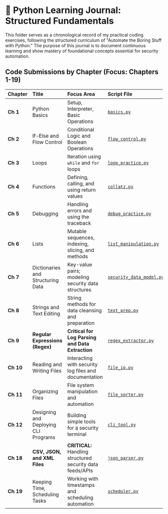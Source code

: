 # 🐍 Python Learning Journal: Structured Fundamentals

This folder serves as a chronological record of my practical coding exercises, following the structured curriculum of "Automate the Boring Stuff with Python." The purpose of this journal is to document continuous learning and show mastery of foundational concepts essential for security automation.

## Code Submissions by Chapter (Focus: Chapters 1-19)

| Chapter | Title | Focus Area | Script File | Status |
| :--- | :--- | :--- | :--- | :--- |
| **Ch 1** | Python Basics | Setup, Interpreter, Basic Operations | [`basics.py`](basics.py) | **Complete** |
| **Ch 2** | If-Else and Flow Control | Conditional Logic and Boolean Operations | [`flow_control.py`](flow_control.py) | **Complete** |
| **Ch 3** | Loops | Iteration using `while` and `for` loops | [`loop_practice.py`](loop_practice.py) | Planning |
| **Ch 4** | Functions | Defining, calling, and using return values | [`collatz.py`](collatz.py) | Planning |
| **Ch 5** | Debugging | Handling errors and using the traceback | [`debug_practice.py`](debug_practice.py) | Planning |
| **Ch 6** | Lists | Mutable sequences, indexing, slicing, and methods | [`list_manipulation.py`](list_manipulation.py) | Planning |
| **Ch 7** | Dictionaries and Structuring Data | Key-value pairs; modeling security data structures | [`security_data_model.py`](security_data_model.py) | Planning |
| **Ch 8** | Strings and Text Editing | String methods for data cleansing and preparation | [`text_prep.py`](text_prep.py) | Planning |
| **Ch 9** | **Regular Expressions (Regex)** | **Critical for Log Parsing and Data Extraction** | [`regex_extractor.py`](regex_extractor.py) | Planning |
| **Ch 10** | Reading and Writing Files | Interacting with security log files and documentation | [`file_io.py`](file_io.py) | Planning |
| **Ch 11** | Organizing Files | File system manipulation and automation | [`file_sorter.py`](file_sorter.py) | Planning |
| **Ch 12** | Designing and Deploying CLI Programs | Building simple tools for a security terminal | [`cli_tool.py`](cli_tool.py) | Planning |
| **Ch 18** | **CSV, JSON, and XML Files** | **CRITICAL:** Handling structured security data feeds/APIs | [`json_parser.py`](json_parser.py) | Planning |
| **Ch 19** | Keeping Time, Scheduling Tasks | Working with timestamps and scheduling automation | [`scheduler.py`](scheduler.py) | Planning |
